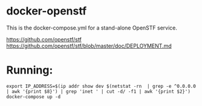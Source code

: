 # docker-openstf

This is the docker-compose.yml for a stand-alone OpenSTF service.

https://github.com/openstf/stf
https://github.com/openstf/stf/blob/master/doc/DEPLOYMENT.md

# Running:

    export IP_ADDRESS=$(ip addr show dev $(netstat -rn  | grep -e ^0.0.0.0 | awk '{print $8}') | grep 'inet ' | cut -d/ -f1 | awk '{print $2}')
    docker-compose up -d

